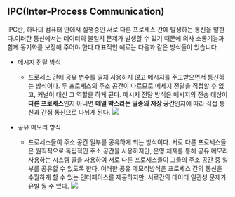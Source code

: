 ## IPC(Inter-Process Communication)

IPC란, 하나의 컴퓨터 안에서 실행중인 서로 다른 프로세스 간에 발생하는 통신을 말한다.이러한 통신에서는 데이터의 불일치 문제가 발생할 수 있기 때문에 의사 소통기능과 함께 동기화를 보장해 주어야 한다.대표적인 예로는 다음과 같은 방식들이 있습니다.

- 메시지 전달 방식
  - 프로세스 간에 공유 변수를 일체 사용하지 않고 메시지를 주고받으면서 통신하는 방식이다. 두 프로세스의 주소 공간이 다르므로 메세지 전달을 직접할 수 없고, 커널이 대신 그 역할을 하게 된다. 메시지 전달 방식은 메시지의 전송 대상이 **다른 프로세스**인지 아니면 **메일 박스라는 일종의 저장 공간**인지에 따라 직접 통신과 간접 통신으로 나뉘게 된다.
    ![](https://i.imgur.com/ltF44ey.png)

- 공유 메모리 방식
  - 프로세스들이 주소 공간 일부를 공유하게 되는 방식이다. 서로 다른 프로세스들은 원칙적으로 독립적인 주소 공간을 사용하지만, 운영 체제를 통해 공유 메모리 사용하는 시스템 콜을 사용하여 서로 다른 프로세스들이 그들의 주소 공간 중 일부를 공유할 수 있도록 한다. 이러한 공유 메모리방식은 프로세스 간의 통신을 수월하게 할 수 있는 인터페이스를 제공하지만, 서로간의 데이터 일관성 문제가 유발 될 수 있다.
    ![](https://i.imgur.com/AmXGwwO.png)